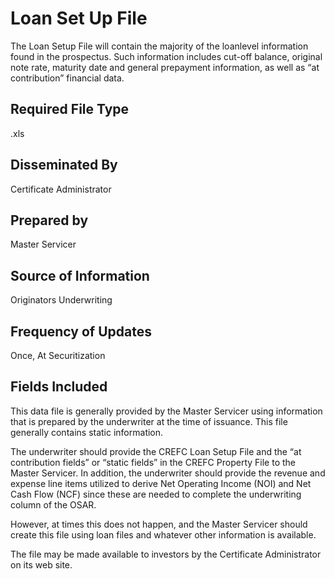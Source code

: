 # Loan Set Up File
The Loan Setup File will contain the majority of the loanlevel information found in the prospectus. Such information includes cut-off balance, original note rate, maturity date and general prepayment information, as well as “at contribution” financial data.

## Required File Type
.xls

## Disseminated By
Certificate Administrator

## Prepared by
Master Servicer

## Source of Information
Originators Underwriting

## Frequency of Updates
Once, At Securitization

## Fields Included






This data file is generally provided by the Master Servicer using information that is prepared by the
underwriter at the time of issuance. This file generally contains static information. 

The underwriter should provide the CREFC Loan Setup File and the “at contribution fields” or “static fields” in the CREFC Property File to the Master Servicer. In addition, the underwriter should provide the revenue and expense line items utilized to derive Net Operating Income (NOI) and Net Cash Flow (NCF) since these are needed to complete the
underwriting column of the OSAR. 

However, at times this does not happen, and the Master Servicer should create this file using loan files and whatever other information is available. 

The file may be made available to investors by the Certificate Administrator on its web site. 
